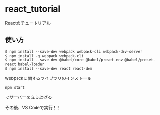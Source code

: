 # react_tutorial
Reactのチュートリアル

## 使い方
```
$ npm install --save-dev webpack webpack-cli webpack-dev-server
$ npm install -g webpack webpack-cli
$ npm install --save-dev @babel/core @babel/preset-env @babel/preset-react babel-loader
$ npm install --save-dev react react-dom
```
webpackに関するライブラリのインストール
```
npm start
```
でサーバーを立ち上げる  

その後、VS Codeで実行！！
